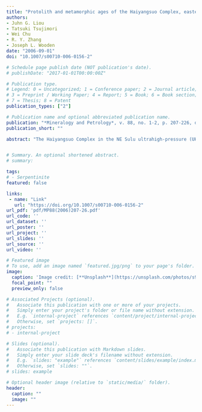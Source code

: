 ```yaml
---
title: "Protolith and metamorphic ages of the Haiyangsuo Complex, eastern China: A Non-UHP exotic tectonic slab in the Sulu ultrahigh-pressure terrane"
authors:
- Juhn G. Liou
- Tatsuki Tsujimori
- Wei Chu
- R. Y. Zhang
- Joseph L. Wooden
date: "2006-09-01"
doi: "10.1007/s00710-006-0156-2"

# Schedule page publish date (NOT publication's date).
# publishDate: "2017-01-01T00:00:00Z"

# Publication type.
# Legend: 0 = Uncategorized; 1 = Conference paper; 2 = Journal article;
# 3 = Preprint / Working Paper; 4 = Report; 5 = Book; 6 = Book section;
# 7 = Thesis; 8 = Patent
publication_types: ["2"]

# Publication name and optional abbreviated publication name.
publication: "*Mineralogy and Petrology*, v. 88, no. 1-2, p. 207-226, doi:10.1007/s00710-006-0156-2"
publication_short: ""

abstract: "The Haiyangsuo Complex in the NE Sulu ultrahigh-pressure (UHP) terrane has discontinuous, coastal exposures of Late Archean gneiss with amphibolitized granulite, amphibolite, Paleoproterozoic metagabbroic intrusives, and Cretaceous granitic dikes over an area of about 15 km2. The U–Pb SHRIMP dating of zircons indicates that theprotolith age of a garnet-biotite gneiss is >2500 Ma, whereas the granulite-facie metamorphism occurred at around 1800 Ma. A gabbroic intrusion was dated at ∼1730 Ma, and the formation of amphibolite-facies assemblages in both metagabbro and granulite occurred at ∼340–460 Ma. Petrologic and geochronological data indicate that these various rocks show no evidence of Triassic eclogite-facies metamorphism and Neoproterozoic protolith ages that are characteristics of Sulu-Dabie HP-UHP rocks, except Neoproterozoic inherited ages from post-collisional Jurassic granitic dikes. Haiyangsuo retrograde granulites with amphibolite-facies assemblages within the gneiss preserve relict garnet formed during granulite-facies metamorphism at ∼1.85 Ga. The Paleoproterozoic metamorphic events are almost coeval with gabbroic intrusions. The granulite-bearing gneiss unit and gabbro-dominated unit of the Haiyangsuo Complex were intruded by thin granitic dikes at about 160 Ma, which is coeval with post-collisional granitic intrusions in the Sulu terrane. We suggest that the Haiyangsuo Complex may represent a fragment of the Jiao-Liao-Ji Paleoproterozoic terrane developed at the eastern margin of the Sino-Korean basement, which was juxtaposed with the Sulu terrane prior to Jurassic granitic activity and regional deformation."


# Summary. An optional shortened abstract.
# summary: 

tags: 
# - Serpentinite
featured: false

links:
 - name: "Link"
   url: "https://doi.org/10.1007/s00710-006-0156-2"
url_pdf: 'pdf/MP88(2006)207-26.pdf'
url_code: ''
url_dataset: ''
url_poster: ''
url_project: ''
url_slides: ''
url_source: ''
url_video: ''

# Featured image
# To use, add an image named `featured.jpg/png` to your page's folder. 
image: 
  caption: 'Image credit: [**Unsplash**](https://unsplash.com/photos/s9CC2SKySJM)'
  focal_point: ""
  preview_only: false

# Associated Projects (optional).
#   Associate this publication with one or more of your projects.
#   Simply enter your project's folder or file name without extension.
#   E.g. `internal-project` references `content/project/internal-project/index.md`.
#   Otherwise, set `projects: []`.
# projects:
# - internal-project

# Slides (optional).
#   Associate this publication with Markdown slides.
#   Simply enter your slide deck's filename without extension.
#   E.g. `slides: "example"` references `content/slides/example/index.md`.
#   Otherwise, set `slides: ""`.
# slides: example

# Optional header image (relative to `static/media/` folder).
header:
  caption: ""
  image: ""
---
```

